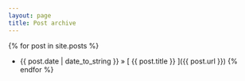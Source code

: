 ```yaml
---
layout: page
title: Post archive
---
```



{% for post in site.posts %}
  * {{ post.date | date_to_string }} &raquo; [ {{ post.title }} ]({{ post.url }})
{% endfor %}